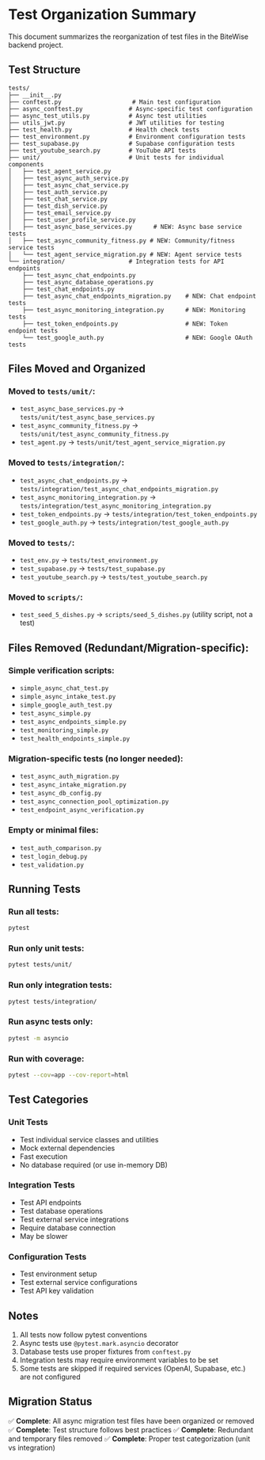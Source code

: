# Test Organization Summary

This document summarizes the reorganization of test files in the BiteWise backend project.

## Test Structure

```
tests/
├── __init__.py
├── conftest.py                    # Main test configuration
├── async_conftest.py             # Async-specific test configuration
├── async_test_utils.py           # Async test utilities
├── utils_jwt.py                  # JWT utilities for testing
├── test_health.py                # Health check tests
├── test_environment.py           # Environment configuration tests
├── test_supabase.py              # Supabase configuration tests
├── test_youtube_search.py        # YouTube API tests
├── unit/                         # Unit tests for individual components
│   ├── test_agent_service.py
│   ├── test_async_auth_service.py
│   ├── test_async_chat_service.py
│   ├── test_auth_service.py
│   ├── test_chat_service.py
│   ├── test_dish_service.py
│   ├── test_email_service.py
│   ├── test_user_profile_service.py
│   ├── test_async_base_services.py      # NEW: Async base service tests
│   ├── test_async_community_fitness.py # NEW: Community/fitness service tests
│   └── test_agent_service_migration.py # NEW: Agent service tests
└── integration/                  # Integration tests for API endpoints
    ├── test_async_chat_endpoints.py
    ├── test_async_database_operations.py
    ├── test_chat_endpoints.py
    ├── test_async_chat_endpoints_migration.py    # NEW: Chat endpoint tests
    ├── test_async_monitoring_integration.py      # NEW: Monitoring tests
    ├── test_token_endpoints.py                   # NEW: Token endpoint tests
    └── test_google_auth.py                       # NEW: Google OAuth tests
```

## Files Moved and Organized

### Moved to `tests/unit/`:
- `test_async_base_services.py` → `tests/unit/test_async_base_services.py`
- `test_async_community_fitness.py` → `tests/unit/test_async_community_fitness.py`
- `test_agent.py` → `tests/unit/test_agent_service_migration.py`

### Moved to `tests/integration/`:
- `test_async_chat_endpoints.py` → `tests/integration/test_async_chat_endpoints_migration.py`
- `test_async_monitoring_integration.py` → `tests/integration/test_async_monitoring_integration.py`
- `test_token_endpoints.py` → `tests/integration/test_token_endpoints.py`
- `test_google_auth.py` → `tests/integration/test_google_auth.py`

### Moved to `tests/`:
- `test_env.py` → `tests/test_environment.py`
- `test_supabase.py` → `tests/test_supabase.py`
- `test_youtube_search.py` → `tests/test_youtube_search.py`

### Moved to `scripts/`:
- `test_seed_5_dishes.py` → `scripts/seed_5_dishes.py` (utility script, not a test)

## Files Removed (Redundant/Migration-specific):

### Simple verification scripts:
- `simple_async_chat_test.py`
- `simple_async_intake_test.py`
- `simple_google_auth_test.py`
- `test_async_simple.py`
- `test_async_endpoints_simple.py`
- `test_monitoring_simple.py`
- `test_health_endpoints_simple.py`

### Migration-specific tests (no longer needed):
- `test_async_auth_migration.py`
- `test_async_intake_migration.py`
- `test_async_db_config.py`
- `test_async_connection_pool_optimization.py`
- `test_endpoint_async_verification.py`

### Empty or minimal files:
- `test_auth_comparison.py`
- `test_login_debug.py`
- `test_validation.py`

## Running Tests

### Run all tests:
```bash
pytest
```

### Run only unit tests:
```bash
pytest tests/unit/
```

### Run only integration tests:
```bash
pytest tests/integration/
```

### Run async tests only:
```bash
pytest -m asyncio
```

### Run with coverage:
```bash
pytest --cov=app --cov-report=html
```

## Test Categories

### Unit Tests
- Test individual service classes and utilities
- Mock external dependencies
- Fast execution
- No database required (or use in-memory DB)

### Integration Tests
- Test API endpoints
- Test database operations
- Test external service integrations
- Require database connection
- May be slower

### Configuration Tests
- Test environment setup
- Test external service configurations
- Test API key validation

## Notes

1. All tests now follow pytest conventions
2. Async tests use `@pytest.mark.asyncio` decorator
3. Database tests use proper fixtures from `conftest.py`
4. Integration tests may require environment variables to be set
5. Some tests are skipped if required services (OpenAI, Supabase, etc.) are not configured

## Migration Status

✅ **Complete**: All async migration test files have been organized or removed
✅ **Complete**: Test structure follows best practices
✅ **Complete**: Redundant and temporary files removed
✅ **Complete**: Proper test categorization (unit vs integration)
